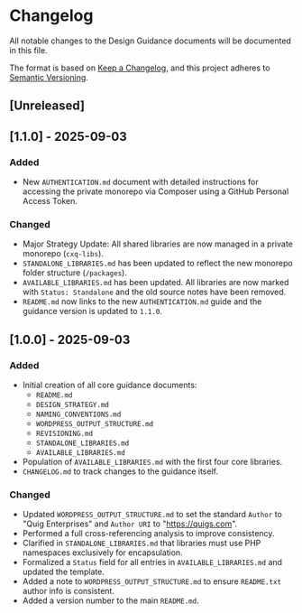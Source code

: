 # Changelog

All notable changes to the Design Guidance documents will be documented in this file.

The format is based on [Keep a Changelog](https://keepachangelog.com/en/1.0.0/ ),
and this project adheres to [Semantic Versioning](https://semver.org/spec/v2.0.0.html ).

## [Unreleased]

## [1.1.0] - 2025-09-03

### Added
- New `AUTHENTICATION.md` document with detailed instructions for accessing the private monorepo via Composer using a GitHub Personal Access Token.

### Changed
- Major Strategy Update: All shared libraries are now managed in a private monorepo (`cxq-libs`).
- `STANDALONE_LIBRARIES.md` has been updated to reflect the new monorepo folder structure (`/packages`).
- `AVAILABLE_LIBRARIES.md` has been updated. All libraries are now marked with `Status: Standalone` and the old source notes have been removed.
- `README.md` now links to the new `AUTHENTICATION.md` guide and the guidance version is updated to `1.1.0`.

## [1.0.0] - 2025-09-03

### Added
- Initial creation of all core guidance documents:
  - `README.md`
  - `DESIGN_STRATEGY.md`
  - `NAMING_CONVENTIONS.md`
  - `WORDPRESS_OUTPUT_STRUCTURE.md`
  - `REVISIONING.md`
  - `STANDALONE_LIBRARIES.md`
  - `AVAILABLE_LIBRARIES.md`
- Population of `AVAILABLE_LIBRARIES.md` with the first four core libraries.
- `CHANGELOG.md` to track changes to the guidance itself.

### Changed
- Updated `WORDPRESS_OUTPUT_STRUCTURE.md` to set the standard `Author` to "Quig Enterprises" and `Author URI` to "https://quigs.com".
- Performed a full cross-referencing analysis to improve consistency.
- Clarified in `STANDALONE_LIBRARIES.md` that libraries must use PHP namespaces exclusively for encapsulation.
- Formalized a `Status` field for all entries in `AVAILABLE_LIBRARIES.md` and updated the template.
- Added a note to `WORDPRESS_OUTPUT_STRUCTURE.md` to ensure `README.txt` author info is consistent.
- Added a version number to the main `README.md`.
